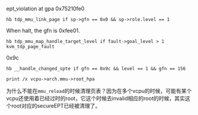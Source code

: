 ept_violation at gpa 0x75210fe0

```
hb tdp_mmu_link_page if sp->gfn == 0x0 && sp->role.level == 1 
```

When halt, the gfn is 0xfee01.

```
hb tdp_mmu_map_handle_target_level if fault->goal_level > 1
kvm_tdp_page_fault
```

0x9c

```
hb __handle_changed_spte if gfn == 0x9c && level == 1 && gfn == 156
```

```
print /x vcpu->arch.mmu->root_hpa
```

为什么不能在`mmu_reload`的时候清理页表？因为在多个vcpu的时候，可能有某个vcpu还使用着已经过时的root，它这个时候去invalid相应的root的时候，其实这个root对应的secureEPT已经被清理了。
